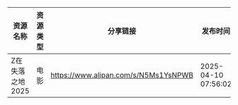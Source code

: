 | 资源名称       | 资源类型 | 分享链接                                 | 发布时间                |
| ---------- | ---- | ------------------------------------ | ------------------- |
| Z在失落之地2025 | 电影   | https://www.alipan.com/s/N5Ms1YsNPWB | 2025-04-10 07:56:02 |
